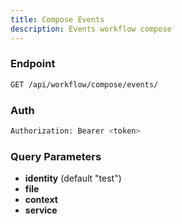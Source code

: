 ```yaml
---
title: Compose Events
description: Events workflow compose
---
```


### Endpoint

```bash
GET /api/workflow/compose/events/
```

### Auth

```bash
Authorization: Bearer <token>
```

### Query Parameters

- **identity** (default "test")
- **file**
- **context**
- **service**

